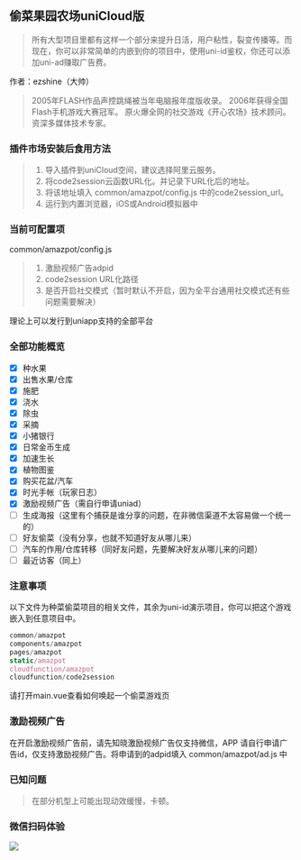 
## 偷菜果园农场uniCloud版

> 所有大型项目里都有这样一个部分来提升日活，用户粘性，裂变传播等。而现在，你可以非常简单的内嵌到你的项目中，使用uni-id鉴权，你还可以添加uni-ad赚取广告费。

作者：ezshine（大帅）
> 2005年FLASH作品声控跳绳被当年电脑报年度版收录。
> 2006年获得全国Flash手机游戏大赛冠军。
> 原火爆全网的社交游戏《开心农场》技术顾问。
> 资深多媒体技术专家。

### 插件市场安装后食用方法

> 1. 导入插件到uniCloud空间，建议选择阿里云服务。
> 2. 将code2session云函数URL化。并记录下URL化后的地址。
> 3. 将该地址填入 common/amazpot/config.js 中的code2session_url。
> 4. 运行到内置浏览器，iOS或Android模拟器中

### 当前可配置项
common/amazpot/config.js

> 1. 激励视频广告adpid
> 2. code2session URL化路径
> 3. 是否开启社交模式（暂时默认不开启，因为全平台通用社交模式还有些问题需要解决）

理论上可以发行到uniapp支持的全部平台

### 全部功能概览

- [x] 种水果
- [x] 出售水果/仓库
- [x] 施肥
- [x] 浇水
- [x] 除虫
- [x] 采摘
- [x] 小猪银行
- [x] 日常金币生成
- [x] 加速生长
- [x] 植物图鉴
- [x] 购买花盆/汽车
- [x] 时光手帐（玩家日志）
- [x] 激励视频广告（需自行申请uniad）
- [ ] 生成海报（这里有个捕获是谁分享的问题，在非微信渠道不太容易做一个统一的）
- [ ] 好友偷菜（没有分享，也就不知道好友从哪儿来）
- [ ] 汽车的作用/仓库转移（同好友问题，先要解决好友从哪儿来的问题）
- [ ] 最近访客（同上）

### 注意事项

以下文件为种菜偷菜项目的相关文件，其余为uni-id演示项目，你可以把这个游戏嵌入到任意项目中。
~~~~javascript
common/amazpot
components/amazpot
pages/amazpot
static/amazpot
cloudfunction/amazpot
cloudfunction/code2session
~~~~

请打开main.vue查看如何唤起一个偷菜游戏页

### 激励视频广告
在开启激励视频广告前，请先知晓激励视频广告仅支持微信，APP
请自行申请广告id，仅支持激励视频广告。将申请到的adpid填入 common/amazpot/ad.js 中

### 已知问题
> 在部分机型上可能出现动效缓慢，卡顿。


### 微信扫码体验
![](https://img.huimin111.com/uploads/201910/07/16/icnj04rzeh1.jpg)
